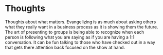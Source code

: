 # Thoughts
Thoughts about what matters.
Evangelizing is as much about asking others what they really want in a business process as it is showing them the future.
The art of presenting to groups is being able to recognize when each person is following what you are saying as if you are having a 1:1 conversation.  It can be fun talking to those who have checked out in a way that gets there attention back focused on the show at hand.
